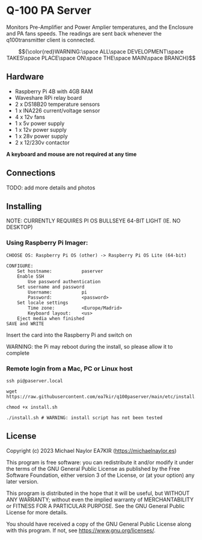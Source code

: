 # Q-100 PA Server
Monitors Pre-Amplifier and Power Amplier temperatures, and the Enclosure and PA fans speeds. The readings are sent back whenever the q100transmitter client is connected.

$${\color{red}WARNING:\space ALL\space DEVELOPMENT\space TAKES\space PLACE\space ON\space THE\space MAIN\space BRANCH}$$

## Hardware
- Raspberry Pi 4B with 4GB RAM
- Waveshare RPi relay board
- 2 x DS18B20 temperature sensors
- 1 x INA226 current/voltage sensor
- 4 x 12v fans
- 1 x 5v power supply
- 1 x 12v power supply
- 1 x 28v power supply
- 2 x 12/230v contactor

**A keyboard and mouse are not required at any time**
## Connections
TODO: add more details and photos
## Installing
NOTE: CURRENTLY REQUIRES PI OS BULLSEYE 64-BIT LIGHT (IE. NO DESKTOP)

### Using Raspberry Pi Imager:
```
CHOOSE OS: Raspberry Pi OS (other) -> Raspberry Pi OS Lite (64-bit)

CONFIGURE:
	Set hostname:			paserver
	Enable SSH
		Use password authentication
	Set username and password
		Username:			pi
		Password: 			<password>
	Set locale settings
		Time zone:			<Europe/Madrid>
		Keyboard layout:	<us>
	Eject media when finished
SAVE and WRITE
```

Insert the card into the Raspberry Pi and switch on

WARNING: the Pi may reboot during the install, so please allow it to complete

### Remote login from a Mac, PC or Linux host
```
ssh pi@paserver.local

wget https://raw.githubusercontent.com/ea7kir/q100paserver/main/etc/install.sh

chmod +x install.sh

./install.sh # WARNING: install script has not been tested
```
## License
Copyright (c) 2023 Michael Naylor EA7KIR (https://michaelnaylor.es)

This program is free software: you can redistribute it and/or modify it under the terms of the GNU General Public License as published by the Free Software Foundation, either version 3 of the License, or (at your option) any later version.

This program is distributed in the hope that it will be useful, but WITHOUT ANY WARRANTY; without even the implied warranty of MERCHANTABILITY or FITNESS FOR A PARTICULAR PURPOSE. See the GNU General Public License for more details.

You should have received a copy of the GNU General Public License along with this program. If not, see https://www.gnu.org/licenses/.
